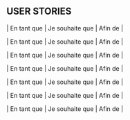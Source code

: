 ## USER STORIES 



| En tant que | Je souhaite que | Afin de  |

| En tant que | Je souhaite que | Afin de  |

| En tant que | Je souhaite que | Afin de  |

| En tant que | Je souhaite que | Afin de  |

| En tant que | Je souhaite que | Afin de  |

| En tant que | Je souhaite que | Afin de  |

| En tant que | Je souhaite que | Afin de  |
